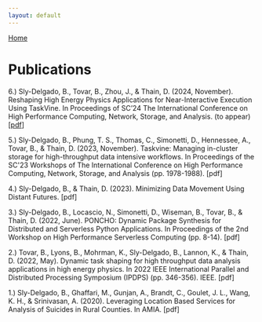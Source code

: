 ```yaml
---
layout: default
---
```


[Home](./)

# Publications

6.) Sly-Delgado, B., Tovar, B., Zhou, J., & Thain, D. (2024, November). Reshaping High Energy Physics Applications for Near-Interactive Execution Using TaskVine. In Proceedings of SC’24 The International Conference on High Performance Computing, Network, Storage, and Analysis. (to appear) [[pdf](https://ccl.cse.nd.edu/research/papers/reshaping-sc-2024.pdf)]

5.) Sly-Delgado, B., Phung, T. S., Thomas, C., Simonetti, D., Hennessee, A., Tovar, B., & Thain, D. (2023, November). Taskvine: Managing in-cluster storage for high-throughput data intensive workflows. In Proceedings of the SC'23 Workshops of The International Conference on High Performance Computing, Network, Storage, and Analysis (pp. 1978-1988). [pdf]

4.) Sly-Delgado, B., & Thain, D. (2023). Minimizing Data Movement Using Distant Futures. [pdf]

3.) Sly-Delgado, B., Locascio, N., Simonetti, D., Wiseman, B., Tovar, B., & Thain, D. (2022, June). PONCHO: Dynamic Package Synthesis for Distributed and Serverless Python Applications. In Proceedings of the 2nd Workshop on High Performance Serverless Computing (pp. 8-14). [pdf]

2.) Tovar, B., Lyons, B., Mohrman, K., Sly-Delgado, B., Lannon, K., & Thain, D. (2022, May). Dynamic task shaping for high throughput data analysis applications in high energy physics. In 2022 IEEE International Parallel and Distributed Processing Symposium (IPDPS) (pp. 346-356). IEEE. [pdf]

1.) Sly-Delgado, B., Ghaffari, M., Gunjan, A., Brandt, C., Goulet, J. L., Wang, K. H., & Srinivasan, A. (2020). Leveraging Location Based Services for Analysis of Suicides in Rural Counties. In AMIA. [pdf]


